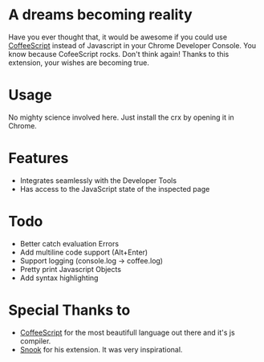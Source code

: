 # A dreams becoming reality
Have you ever thought that, it would be awesome if you could use [CoffeeScript](http://coffeescript.org/) instead of Javascript in your Chrome Developer Console. You know because CofeeScript rocks.
Don't think again! Thanks to this extension, your wishes are becoming true.

# Usage
No mighty science involved here. Just install the crx by opening it in Chrome.

# Features
* Integrates seamlessly with the Developer Tools
* Has access to the JavaScript state of the inspected page

# Todo
* Better catch evaluation Errors
* Add multiline code support (Alt+Enter)
* Support logging (console.log -> coffee.log)
* Pretty print Javascript Objects
* Add syntax highlighting 

# Special Thanks to
* [CoffeeScript](http://coffeescript.org/) for the most beautifull language out there and it's js compiler.
* [Snook](http://snook.ca/archives/browsers/coffeeconsole) for his extension. It was very inspirational.


